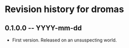 # Revision history for dromas

## 0.1.0.0 -- YYYY-mm-dd

* First version. Released on an unsuspecting world.
